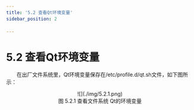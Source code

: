 ```yaml
---
title: '5.2 查看Qt环境变量'
sidebar_position: 2

---
```


# 5.2 查看Qt环境变量

&emsp;&emsp;在出厂文件系统里，Qt环境变量保存在/etc/profile.d/qt.sh文件，如下图所示：

<center>
![](./img/5.2.1.png)<br />
图 5.2.1 查看文件系统	Qt的环境变量
</center>












